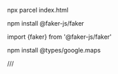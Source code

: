 npx parcel index.html

npm install @faker-js/faker

import {faker} from '@faker-js/faker'


npm install @types/google.maps

/// <reference types="@types/google.maps" />